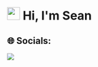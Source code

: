 # <img src="https://github.com/seanbuckle/seanbuckle/assets/39621011/a102e79f-6a9e-494b-b7ab-4ff3707c77e7" width="30px"> Hi, I'm Sean
## 🌐 Socials:
<a href="https://www.linkedin.com/in/seanbuckle/" target="_blank">
<img src="https://img.shields.io/badge/Linkedin-0A66C2?style=for-the-badge&logo=linkedin&logoColor=white">
</a>


